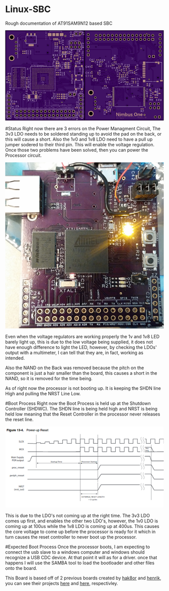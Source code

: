 # Linux-SBC
Rough documentation of AT91SAM9N12 based SBC

![](https://github.com/nik9993/Linux-SBC/blob/master/images/RevB.png "RevB")

#Status
Right now there are 3 errors on the Power Managment Circuit, The 3v3 LDO needs to be soldered standing up to avoid the pad on the back, or this will cause a short. Also the 1v0 and 1v8 LDO need to have a pull up jumper sodered to their third pin. This will enable the voltage regulation. Once those two problems have been solved, then you can power the Processor circuit.

![](https://github.com/nik9993/Linux-SBC/blob/master/images/power%20fixes.jpg "Power Fixes")

Even when the voltage regulators are working properly the 1v and 1v8 LED barely light up, this is due to the low voltage being supplied, it does not have enough difference to light the LED, however, by checking the LDOs' output with a multimeter, I can tell that they are, in fact, working as intended.

Also the NAND on the Back was removed because the pitch on the component is just a hair smaller than the board, this causes a short in the NAND, so it is removed for the time being.

As of right now the processor is not booting up. It is keeping the SHDN line High and pulling the NRST Line Low.

#Boot Process
Right now the Boot Process is held up at the Shutdown Controller (SHDWC). The SHDN line is being held high and NRST is being held low meaning that the Reset Controller in the processor never releases the reset line.

![alt text](https://github.com/nik9993/Linux-SBC/blob/master/images/Power-Up%20Reset.png "Power Up Boot Process")

This is due to the LDO's not coming up at the right time. The 3v3 LDO comes up first, and enables the other two LDO's, however, the 1v0 LDO is coming up at 100us while the 1v8 LDO is coming up at 400us. This causes the core voltage to come up before the processor is ready for it which in turn causes the reset controller to never boot up the processor.

#Expected Boot Process
Once the processor boots, I am expecting to connect the usb slave to a windows computer and windows should recognize a USB CDC device. At that point it will as for a driver. once that happens I will use the SAMBA tool to load the bootloader and other files onto the board.


This Board is based off of 2 previous boards created by [hak8or](https://github.com/hak8or) and [henrik](https://github.com/Ttl), you can see their projects [here](https://github.com/hak8or/Embedded-Linux-System/tree/master/at91sam9n12) and [here](https://github.com/ttl/sam_board), respectivley.
